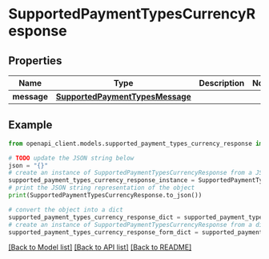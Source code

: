 # SupportedPaymentTypesCurrencyResponse


## Properties

Name | Type | Description | Notes
------------ | ------------- | ------------- | -------------
**message** | [**SupportedPaymentTypesMessage**](SupportedPaymentTypesMessage.md) |  | 

## Example

```python
from openapi_client.models.supported_payment_types_currency_response import SupportedPaymentTypesCurrencyResponse

# TODO update the JSON string below
json = "{}"
# create an instance of SupportedPaymentTypesCurrencyResponse from a JSON string
supported_payment_types_currency_response_instance = SupportedPaymentTypesCurrencyResponse.from_json(json)
# print the JSON string representation of the object
print(SupportedPaymentTypesCurrencyResponse.to_json())

# convert the object into a dict
supported_payment_types_currency_response_dict = supported_payment_types_currency_response_instance.to_dict()
# create an instance of SupportedPaymentTypesCurrencyResponse from a dict
supported_payment_types_currency_response_form_dict = supported_payment_types_currency_response.from_dict(supported_payment_types_currency_response_dict)
```
[[Back to Model list]](../README.md#documentation-for-models) [[Back to API list]](../README.md#documentation-for-api-endpoints) [[Back to README]](../README.md)


